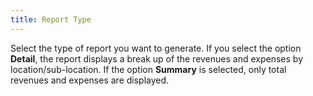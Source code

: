 ```yaml
---
title: Report Type
---
```



Select the type of report you want to generate. If you select the option  **Detail**, the report displays a  break up of the revenues and expenses by location/sub-location. If the  option **Summary** is selected, only  total revenues and expenses are displayed.
